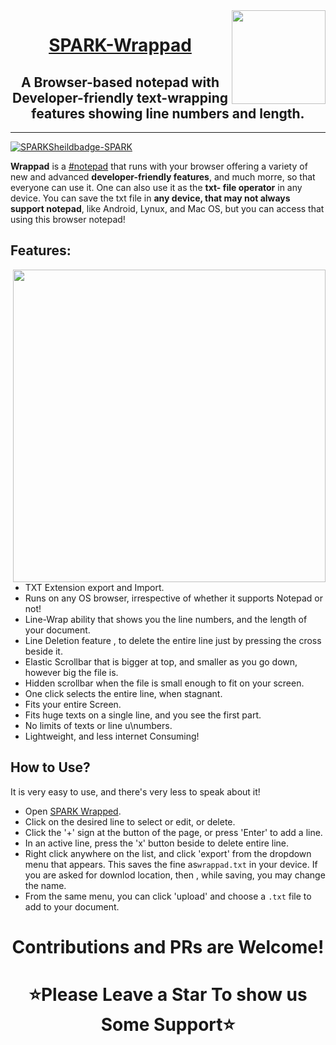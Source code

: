 <img align="right" src="https://user-images.githubusercontent.com/73777108/151592680-23be6b61-1b68-4cf8-ba8a-3541699cbfcd.svg" style="width:150px" >


<h1 align="center"><u>SPARK-Wrappad</u></h1>

<h2 align="center">A Browser-based notepad with Developer-friendly text-wrapping features showing line numbers and length.</h1>

---

[![SPARKSheildbadge-SPARK](https://img.shields.io/badge/SPARK-Wrappad-44ADBB.svg?style=for-the-badge)](https://sparkscratch-p.github.io/SPARK-Wrappad/)
 
  **Wrappad** is a [#notepad](https://github.com/search?q=notepad) that runs with your browser offering a variety of new and advanced **developer-friendly features**, and much morre, so that everyone can use it. One can also use it as the **txt- file operator** in any device. You can save the txt file in **any device, that may not always support notepad**, like Android, Lynux, and Mac OS, but you can access that using this browser notepad!
  
## Features:


<!--### Pass
-->

<img align="right" src="https://user-images.githubusercontent.com/73777108/151592692-5006cf48-43e7-4edb-be89-29b4d852ea0a.png" style="width:500px" >


- TXT Extension export and Import.
- Runs on any OS browser, irrespective of whether it supports Notepad or not!
- Line-Wrap ability that shows you the line numbers, and the length of your document.
- Line Deletion feature , to delete the entire line just by pressing the cross beside it.
- Elastic Scrollbar that is bigger at top, and smaller as you go down, however big the file is.
- Hidden scrollbar when the file is small enough to fit on your screen.
- One click selects the entire line, when stagnant.
- Fits your entire Screen.
- Fits huge texts on a single line, and you see the first part.
- No limits of texts or line u\numbers.
- Lightweight, and less internet Consuming!

## How to Use?

It is very easy to use, and there's very less to speak about it!

- Open [SPARK Wrapped](https://sparkscratch-p.github.io/SPARK-Wrappad/).
- Click on the desired line to select or edit, or delete.
- Click the '+' sign at the button of the page, or press 'Enter' to add a line.
- In an active line, press the 'x' button beside to delete entire line.
- Right click anywhere on the list, and click 'export' from the dropdown menu that appears. This saves the fine as`wrappad.txt` in your device. If you are asked for downlod location, then , while saving, you may change the name.
- From the same menu, you can click 'upload' and choose  a `.txt` file to add to your document.



<h1 align="center">Contributions and PRs are Welcome!</h1>

<h1 align="center">⭐Please Leave a Star To show us Some Support⭐</h1>




















